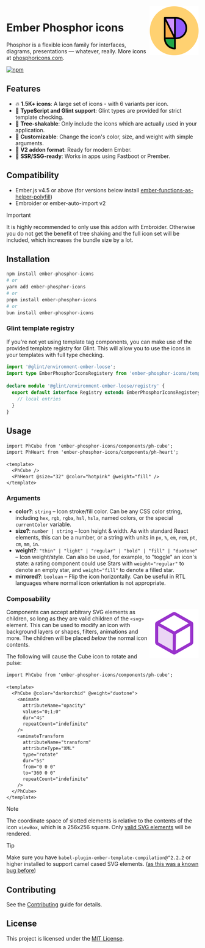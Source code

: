 <img src="/meta/phosphor-mark-tight-yellow.png" width="128" align="right" />

# Ember Phosphor icons

Phosphor is a flexible icon family for interfaces, diagrams, presentations — whatever, really. More icons at [phosphoricons.com](https://phosphoricons.com).

[![npm](https://img.shields.io/npm/v/ember-phosphor-icons)](https://npm.im/ember-phosphor-icons)

## Features

- 🔥 **1.5K+ icons**: A large set of icons - with 6 variants per icon.
- 💙 **TypeScript and Glint support**: Glint types are provided for strict template checking.
- 🌲 **Tree-shakable**: Only include the icons which are actually used in your application.
- 🎨 **Customizable**: Change the icon's color, size, and weight with simple arguments.
- 🧵 **V2 addon format**: Ready for modern Ember.
- 🚀 **SSR/SSG-ready**: Works in apps using Fastboot or Prember.

## Compatibility

- Ember.js v4.5 or above (for versions below install [ember-functions-as-helper-polyfill](https://github.com/ember-polyfills/ember-functions-as-helper-polyfill))
- Embroider or ember-auto-import v2

> [!IMPORTANT]  
> It is highly recommended to only use this addon with Embroider. Otherwise you do not get the benefit of tree shaking and the full icon set will be included, which increases the bundle size by a lot.

## Installation

```sh
npm install ember-phosphor-icons
# or
yarn add ember-phosphor-icons
# or
pnpm install ember-phosphor-icons
# or
bun install ember-phosphor-icons
```

### Glint template registry

If you're not yet using template tag components, you can make use of the provided template registry for Glint. This will allow you to use the icons in your templates with full type checking.

```ts
import '@glint/environment-ember-loose';
import type EmberPhosphorIconsRegistery from 'ember-phosphor-icons/template-registry';

declare module '@glint/environment-ember-loose/registry' {
  export default interface Registry extends EmberPhosphorIconsRegistery, /* ... */ {
    // local entries
  }
}
```

## Usage

```glimmer-js
import PhCube from 'ember-phosphor-icons/components/ph-cube';
import PhHeart from 'ember-phosphor-icons/components/ph-heart';

<template>
  <PhCube />
  <PhHeart @size="32" @color="hotpink" @weight="fill" />
</template>
```

### Arguments

- **color?**: `string` – Icon stroke/fill color. Can be any CSS color string, including `hex`, `rgb`, `rgba`, `hsl`, `hsla`, named colors, or the special `currentColor` variable.
- **size?**: `number | string` – Icon height & width. As with standard React elements, this can be a number, or a string with units in `px`, `%`, `em`, `rem`, `pt`, `cm`, `mm`, `in`.
- **weight?**: `"thin" | "light" | "regular" | "bold" | "fill" | "duotone"` – Icon weight/style. Can also be used, for example, to "toggle" an icon's state: a rating component could use Stars with `weight="regular"` to denote an empty star, and `weight="fill"` to denote a filled star.
- **mirrored?**: `boolean` – Flip the icon horizontally. Can be useful in RTL languages where normal icon orientation is not appropriate.

### Composability

<img src="./meta/cube-rotate.svg" width="128" align="right" />

Components can accept arbitrary SVG elements as children, so long as they are valid children of the `<svg>` element. This can be used to modify an icon with background layers or shapes, filters, animations and more. The children will be placed _below_ the normal icon contents.

The following will cause the Cube icon to rotate and pulse:

```glimmer-js
import PhCube from 'ember-phosphor-icons/components/ph-cube';

<template>
  <PhCube @color="darkorchid" @weight="duotone">
    <animate
      attributeName="opacity"
      values="0;1;0"
      dur="4s"
      repeatCount="indefinite"
    />
    <animateTransform
      attributeName="transform"
      attributeType="XML"
      type="rotate"
      dur="5s"
      from="0 0 0"
      to="360 0 0"
      repeatCount="indefinite"
    />
  </PhCube>
</template>
```

> [!NOTE]
> The coordinate space of slotted elements is relative to the contents of the icon `viewBox`, which is a 256x256 square. Only [valid SVG elements](https://developer.mozilla.org/en-US/docs/Web/SVG/Element#SVG_elements_by_category) will be rendered.

> [!TIP]
> Make sure you have `babel-plugin-ember-template-compilation@^2.2.2` or higher installed to support camel cased SVG elements. ([as this was a known bug before](https://github.com/emberjs/babel-plugin-ember-template-compilation/pull/33))

## Contributing

See the [Contributing](CONTRIBUTING.md) guide for details.

## License

This project is licensed under the [MIT License](LICENSE.md).
